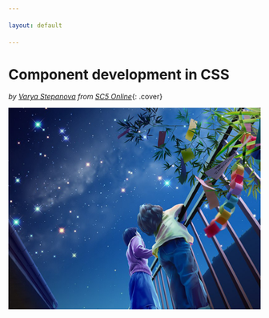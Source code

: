 ```yaml
---

layout: default

---
```


# Component development in CSS

*by [Varya Stepanova](http://varya.me/) from [SC5 Online](http://sc5.io/)*{: .cover}

![](pictures/cover.jpg)
<!-- picture from http://hdwallpaperart.com/ -->
